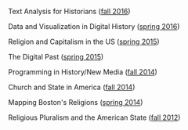 Text Analysis for Historians ([fall 2016](http://lincolnmullen.com/courses/text-analysis.2016/))

Data and Visualization in Digital History ([spring 2016](http://lincolnmullen.com/courses/data-dh.2016/))

Religion and Capitalism in the US ([spring 2015](http://lincolnmullen.com/courses/religion-capitalism.2015/))

The Digital Past ([spring 2015](http://lincolnmullen.com/courses/digital-past-2015/))

Programming in History/New Media ([fall 2014](/courses/clio3.2014/))

Church and State in America ([fall 2014](/courses/church-state.2014/))

Mapping Boston's Religions ([spring 2014](/downloads/pdf/religion-19c-dh.pdf))

Religious Pluralism and the American State ([fall 2012](/downloads/pdf/religious-pluralism.syllabus.2012-fall.pdf))

